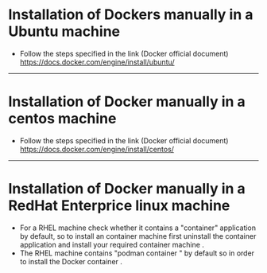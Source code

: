 # Installation of Dockers manually in a Ubuntu machine 
* Follow the steps specified in the link (Docker official document)
  https://docs.docker.com/engine/install/ubuntu/ 
------------------------------------------------------
# Installation of Docker manually in a centos machine 
 * Follow the steps specified in the link (Docker official document)
 https://docs.docker.com/engine/install/centos/

 ---------------------------------------------------------
 # Installation of Docker manually in a RedHat Enterprice linux machine 
 * For a RHEL machine check whether it contains a "container" application by default, so to install an container machine first uninstall the container application and install your required container machine .
 * The RHEL machine contains "podman container " by default so in order to install the Docker container .
 